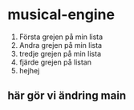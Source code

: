 # musical-engine
1. Första grejen på min lista
2. Andra grejen på min lista
3. tredje grejen på min lista
4. fjärde grejen på listan 
5. hejhej
## här gör vi ändring main 
